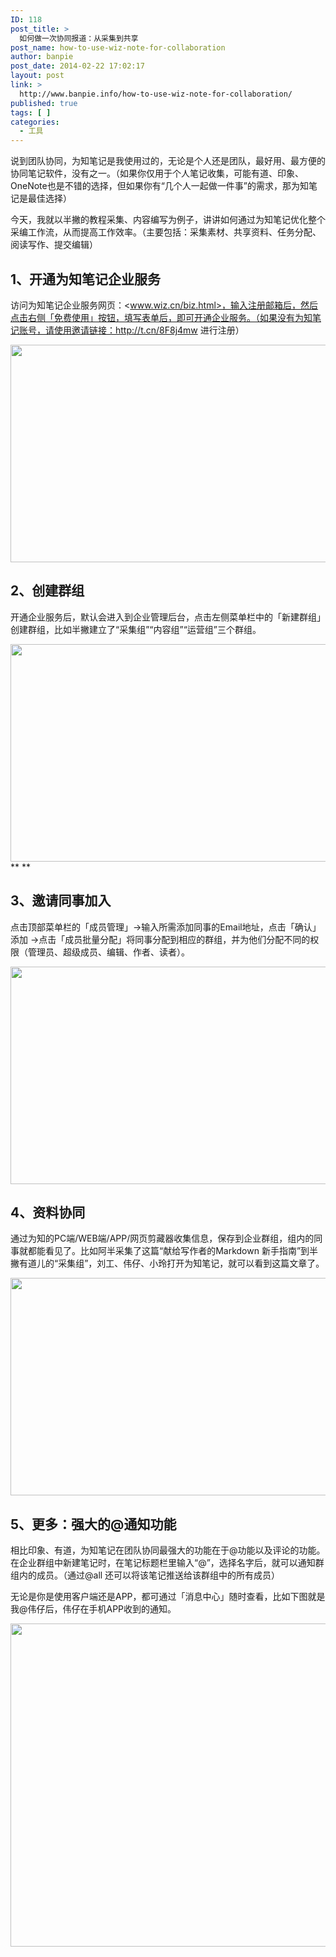 ```yaml
---
ID: 118
post_title: >
  如何做一次协同报道：从采集到共享
post_name: how-to-use-wiz-note-for-collaboration
author: banpie
post_date: 2014-02-22 17:02:17
layout: post
link: >
  http://www.banpie.info/how-to-use-wiz-note-for-collaboration/
published: true
tags: [ ]
categories:
  - 工具
---
```

说到团队协同，为知笔记是我使用过的，无论是个人还是团队，最好用、最方便的协同笔记软件，没有之一。（如果你仅用于个人笔记收集，可能有道、印象、OneNote也是不错的选择，但如果你有“几个人一起做一件事”的需求，那为知笔记是最佳选择）

今天，我就以半撇的教程采集、内容编写为例子，讲讲如何通过为知笔记优化整个采编工作流，从而提高工作效率。（主要包括：采集素材、共享资料、任务分配、阅读写作、提交编辑）

## 1、开通为知笔记企业服务

访问为知笔记企业服务网页：<www.wiz.cn/biz.html>，输入注册邮箱后，然后点击右侧「免费使用」按钮，填写表单后，即可开通企业服务。（如果没有为知笔记账号，请使用邀请链接：<http://t.cn/8F8j4mw> 进行注册）

<img class="alignnone size-full wp-image-982" src="http://www.banpie.info/wp-content/uploads/2018/11/0-96.jpg" width="620" height="348" alt="" />

## 2、创建群组

开通企业服务后，默认会进入到企业管理后台，点击左侧菜单栏中的「新建群组」创建群组，比如半撇建立了“采集组”“内容组”“运营组”三个群组。

<img class="alignnone size-full wp-image-983" src="http://www.banpie.info/wp-content/uploads/2018/11/0-97.jpg" width="620" height="348" alt="" />** **

## 3、邀请同事加入

点击顶部菜单栏的「成员管理」->输入所需添加同事的Email地址，点击「确认」添加 ->点击「成员批量分配」将同事分配到相应的群组，并为他们分配不同的权限（管理员、超级成员、编辑、作者、读者）。

<img class="alignnone size-full wp-image-984" src="http://www.banpie.info/wp-content/uploads/2018/11/0-98.jpg" width="620" height="348" alt="" />

## 4、资料协同

通过为知的PC端/WEB端/APP/网页剪藏器收集信息，保存到企业群组，组内的同事就都能看见了。比如阿半采集了这篇“献给写作者的Markdown 新手指南”到半撇有道儿的“采集组”，刘工、伟仔、小玲打开为知笔记，就可以看到这篇文章了。

<img class="alignnone size-full wp-image-985" src="http://www.banpie.info/wp-content/uploads/2018/11/0-99.jpg" width="620" height="348" alt="" />

## 5、更多：强大的@通知功能

相比印象、有道，为知笔记在团队协同最强大的功能在于@功能以及评论的功能。在企业群组中新建笔记时，在笔记标题栏里输入“@”，选择名字后，就可以通知群组内的成员。（通过@all 还可以将该笔记推送给该群组中的所有成员）

无论是你是使用客户端还是APP，都可通过「消息中心」随时查看，比如下图就是我@伟仔后，伟仔在手机APP收到的通知。

<img class="alignnone size-full wp-image-987" src="http://www.banpie.info/wp-content/uploads/2018/11/0-30.png" width="620" height="517" alt="" />